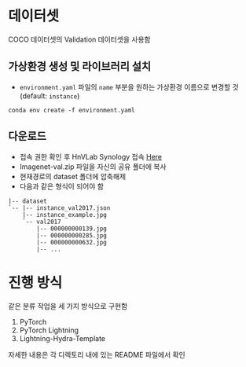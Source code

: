 # 데이터셋
COCO 데이터셋의 Validation 데이터셋을 사용함

## 가상환경 생성 및 라이브러리 설치
- `environment.yaml` 파일의 `name` 부분을 원하는 가상환경 이름으로 변경할 것 (default: `instance`)
```shell
conda env create -f environment.yaml
```

## 다운로드
- 접속 권한 확인 후 HnVLab Synology 접속 [Here](https://hnvlab.synology.me:5001/)
- Imagenet-val.zip 파일을 자신의 공유 폴더에 복사
- 현재경로의 dataset 폴더에 압축해제
- 다음과 같은 형식이 되어야 함
```shell
|-- dataset
`-- |-- instance_val2017.json
    |-- instance_example.jpg
    `-- val2017
        |-- 000000000139.jpg
        |-- 000000000285.jpg
        |-- 000000000632.jpg
        |-- ... 
```

# 진행 방식
같은 분류 작업을 세 가지 방식으로 구현함
1. PyTorch
2. PyTorch Lightning
3. Lightning-Hydra-Template

자세한 내용은 각 디렉토리 내에 있는 README 파일에서 확인
